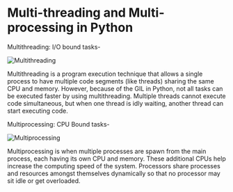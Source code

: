 # Multi-threading and Multi-processing in Python

Multithreading: I/O bound tasks-

![Multithreading](Multithreading.png)

Multithreading is a program execution technique that allows a single process to have multiple code segments (like threads) sharing the same CPU and memory. However, because of the GIL in Python, not all tasks can be executed faster by using multithreading. Multiple threads cannot execute code simultaneous, but when one thread is idly waiting, another thread can start executing code.

Multiprocessing: CPU Bound tasks-

![Multiprocessing]([https://github.com/ShubhiGupta15/Multi-threading-and-Multi-processing/tree/main/Images](https://github.com/ShubhiGupta15/Multi-threading-and-Multi-processing/blob/192bb74fb3ee5bfb2806a83a8a69660fd979065b/Images/Multiprocessing%20(1).png))

Multiprocessing is when multiple processes are spawn from the main process, each having its own CPU and memory. These additional CPUs help increase the computing speed of the system. Processors share processes and resources amongst themselves dynamically so that no processor may sit idle or get overloaded.


